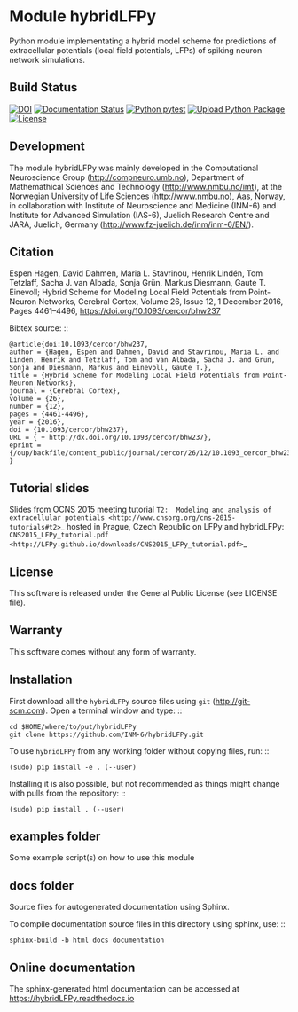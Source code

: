 # Module **hybridLFPy**

Python module implementating a hybrid model scheme for predictions of
extracellular potentials (local field potentials, LFPs) of spiking
neuron network simulations.


## Build Status

[![DOI](https://zenodo.org/badge/DOI/10.5281/zenodo.45185.svg)](https://doi.org/10.5281/zenodo.45185)
[![Documentation Status](https://readthedocs.org/projects/hybridlfpy/badge/?version=latest)](https://hybridLFPy.readthedocs.io/en/latest/?badge=latest)
[![Python pytest](https://github.com/INM-6/hybridLFPy/workflows/Python%20pytest/badge.svg)](https://github.com/INM-6/hybridLFPy/actions/workflows/python-pytest.yml)
[![Upload Python Package](https://github.com/INM-6/hybridLFPy/workflows/Upload%20Python%20Package/badge.svg)](https://pypi.org/project/hybridLFPy)
[![License](http://img.shields.io/:license-GPLv3+-green.svg)](http://www.gnu.org/licenses/gpl-3.0.html)


##  Development

The module hybridLFPy was mainly developed in the Computational Neuroscience
Group (http://compneuro.umb.no), Department of Mathemathical Sciences and
Technology (http://www.nmbu.no/imt), at the Norwegian University of Life
Sciences (http://www.nmbu.no), Aas, Norway, in collaboration with Institute of
Neuroscience and Medicine (INM-6) and Institute for Advanced Simulation (IAS-6),
Juelich Research Centre and JARA, Juelich, Germany
(http://www.fz-juelich.de/inm/inm-6/EN/).


## Citation

Espen Hagen, David Dahmen, Maria L. Stavrinou, Henrik Lindén, Tom Tetzlaff, Sacha J. van Albada, Sonja Grün, Markus Diesmann, Gaute T. Einevoll;
Hybrid Scheme for Modeling Local Field Potentials from Point-Neuron Networks, Cerebral Cortex, Volume 26, Issue 12, 1 December 2016, Pages 4461–4496, https://doi.org/10.1093/cercor/bhw237

Bibtex source:
::

    @article{doi:10.1093/cercor/bhw237,
    author = {Hagen, Espen and Dahmen, David and Stavrinou, Maria L. and Lindén, Henrik and Tetzlaff, Tom and van Albada, Sacha J. and Grün, Sonja and Diesmann, Markus and Einevoll, Gaute T.},
    title = {Hybrid Scheme for Modeling Local Field Potentials from Point-Neuron Networks},
    journal = {Cerebral Cortex},
    volume = {26},
    number = {12},
    pages = {4461-4496},
    year = {2016},
    doi = {10.1093/cercor/bhw237},
    URL = { + http://dx.doi.org/10.1093/cercor/bhw237},
    eprint = {/oup/backfile/content_public/journal/cercor/26/12/10.1093_cercor_bhw237/2/bhw237.pdf}
    }   


## Tutorial slides

Slides from OCNS 2015 meeting tutorial `T2:  Modeling and analysis of extracellular potentials <http://www.cnsorg.org/cns-2015-tutorials#t2>`_ hosted in Prague, Czech Republic on LFPy and hybridLFPy: `CNS2015_LFPy_tutorial.pdf  <http://LFPy.github.io/downloads/CNS2015_LFPy_tutorial.pdf>`_


## License

This software is released under the General Public License (see LICENSE file).


## Warranty

This software comes without any form of warranty.


## Installation

First download all the ``hybridLFPy`` source files using ``git``
(http://git-scm.com). Open a terminal window and type:
::

    cd $HOME/where/to/put/hybridLFPy
    git clone https://github.com/INM-6/hybridLFPy.git


To use ``hybridLFPy`` from any working folder without copying files, run:
::    

    (sudo) pip install -e . (--user)

Installing it is also possible, but not recommended as things might change with
pulls from the repository:
::    

    (sudo) pip install . (--user)


## examples folder

Some example script(s) on how to use this module



## docs folder

Source files for autogenerated documentation using Sphinx.

To compile documentation source files in this directory using sphinx, use:
::

    sphinx-build -b html docs documentation


## Online documentation

The sphinx-generated html documentation can be accessed at
https://hybridLFPy.readthedocs.io
